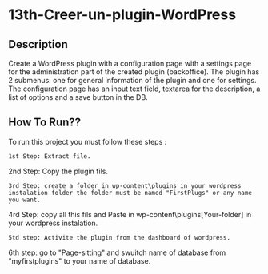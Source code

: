 # 13th-Creer-un-plugin-WordPress

## Description
Create a WordPress plugin with a configuration page with a settings page for the administration part of the created plugin (backoffice). The plugin has 2 submenus: one for general information of the plugin and one for settings. The configuration page has an input text field, textarea for the description, a list of options and a save button in the DB.

## How To Run??

To run this project you must follow these steps :

```
1st Step: Extract file.
```
2nd Step: Copy the plugin fils.
```
3rd Step: create a folder in wp-content\plugins in your wordpress instalation folder the folder must be named "FirstPlugs" or any name you want.
```
4rd Step: copy all this fils and Paste in wp-content\plugins\[Your-folder] in your wordpress instalation.
```
5td step: Activite the plugin from the dashboard of wordpress.
```
6th step: go to "Page-sitting" and swuitch name of database from "myfirstplugins" to your name of database.
```



